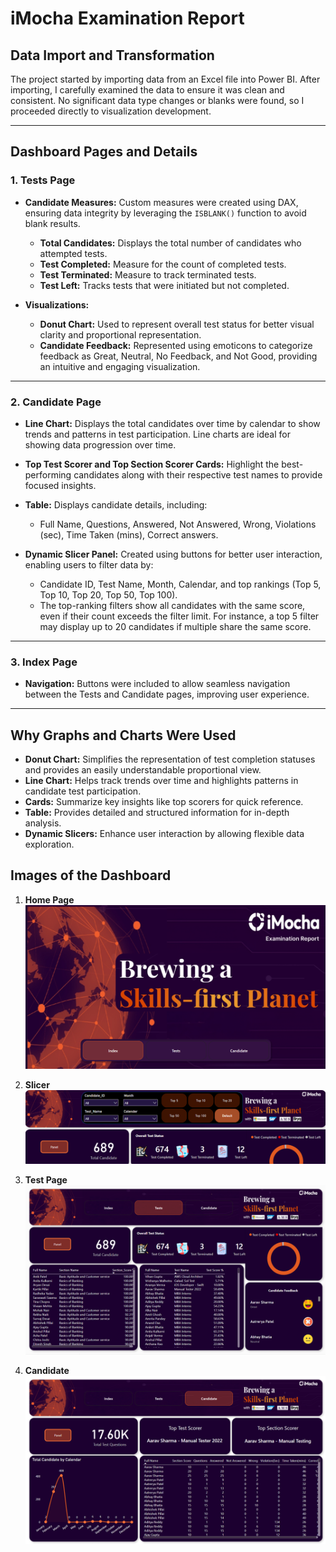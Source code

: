 # iMocha Examination Report

## **Data Import and Transformation**
The project started by importing data from an Excel file into Power BI. After importing, I carefully examined the data to ensure it was clean and consistent. No significant data type changes or blanks were found, so I proceeded directly to visualization development.

---

## **Dashboard Pages and Details**

### **1. Tests Page**
- **Candidate Measures:** Custom measures were created using DAX, ensuring data integrity by leveraging the `ISBLANK()` function to avoid blank results.
  - **Total Candidates:** Displays the total number of candidates who attempted tests.
  - **Test Completed:** Measure for the count of completed tests.
  - **Test Terminated:** Measure to track terminated tests.
  - **Test Left:** Tracks tests that were initiated but not completed.
  
- **Visualizations:**
  - **Donut Chart:** Used to represent overall test status for better visual clarity and proportional representation.
  - **Candidate Feedback:** Represented using emoticons to categorize feedback as Great, Neutral, No Feedback, and Not Good, providing an intuitive and engaging visualization.

---

### **2. Candidate Page**
- **Line Chart:** Displays the total candidates over time by calendar to show trends and patterns in test participation. Line charts are ideal for showing data progression over time.
- **Top Test Scorer and Top Section Scorer Cards:** Highlight the best-performing candidates along with their respective test names to provide focused insights.
- **Table:** Displays candidate details, including:
  - Full Name, Questions, Answered, Not Answered, Wrong, Violations (sec), Time Taken (mins), Correct answers.
  
- **Dynamic Slicer Panel:** Created using buttons for better user interaction, enabling users to filter data by:
  - Candidate ID, Test Name, Month, Calendar, and top rankings (Top 5, Top 10, Top 20, Top 50, Top 100).
  - The top-ranking filters show all candidates with the same score, even if their count exceeds the filter limit. For instance, a top 5 filter may display up to 20 candidates if multiple share the same score.

---

### **3. Index Page**
- **Navigation:** Buttons were included to allow seamless navigation between the Tests and Candidate pages, improving user experience.

---

## **Why Graphs and Charts Were Used**
- **Donut Chart:** Simplifies the representation of test completion statuses and provides an easily understandable proportional view.
- **Line Chart:** Helps track trends over time and highlights patterns in candidate test participation.
- **Cards:** Summarize key insights like top scorers for quick reference.
- **Table:** Provides detailed and structured information for in-depth analysis.
- **Dynamic Slicers:** Enhance user interaction by allowing flexible data exploration.

## **Images of the Dashboard**

1. **Home Page**  
   ![Home Page](images/1.png)

2. **Slicer**  
   ![Slicer](images/2.png)

3. **Test Page**  
   ![Test Page](images/3.png)

4. **Candidate**  
   ![Candidate Page](images/4.png)

